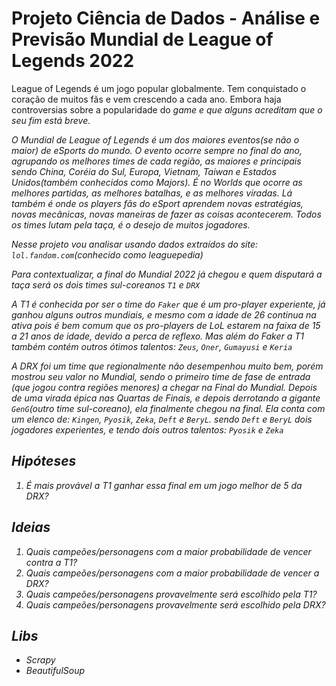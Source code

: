 # Projeto Ciência de Dados - Análise e Previsão Mundial de League of Legends 2022

League of Legends é um jogo popular globalmente. Tem conquistado o coração de muitos fãs e vem crescendo a cada ano. Embora haja controversias sobre a popularidade do <em>game<em> e que alguns acreditam que o seu fim está breve.

O Mundial de League of Legends é um dos maiores eventos(se não o maior) de eSports do mundo. O evento ocorre sempre no final do ano, agrupando os melhores times de cada região, as maiores e principais sendo China, Coréia do Sul, Europa, Vietnam, Taiwan e Estados Unidos(também conhecidos como Majors). É no Worlds que ocorre as melhores partidas, as melhores batalhas, e as melhores viradas. Lá também é onde os players fãs do eSport aprendem novas estratégias, novas mecânicas, novas maneiras de fazer as coisas acontecerem. Todos os times lutam pela taça, é o desejo de muitos jogadores. 

Nesse projeto vou analisar usando dados extraídos do site: `lol.fandom.com`(conhecido como leaguepedia)

Para contextualizar, a final do Mundial 2022 já chegou e quem disputará a taça será os dois times sul-coreanos `T1` e `DRX`

A T1 é conhecida por ser o time do `Faker` que é um <em>pro-player</em> experiente, já ganhou alguns outros mundiais, e mesmo com a idade de 26 continua na ativa pois é bem comum que os <em>pro-players</em> de <em>LoL</em> estarem na faixa de 15 a 21 anos de idade, devido a perca de reflexo. Mas além do Faker a T1 também contém outros ótimos talentos: `Zeus`, `Oner`, `Gumayusi` e `Keria`

A DRX foi um time que regionalmente não desempenhou muito bem, porém mostrou seu valor no Mundial, sendo o primeiro time de fase de entrada (que jogou contra regiões menores) a chegar na Final do Mundial. Depois de uma virada épica nas Quartas de Finais, e depois derrotando a gigante `GenG`(outro time sul-coreano), ela finalmente chegou na final. Ela conta com um elenco de: `Kingen`, `Pyosik`, `Zeka`, `Deft` e `BeryL`. sendo `Deft` e `BeryL` dois jogadores experientes, e tendo dois outros talentos: `Pyosik` e `Zeka`

## Hipóteses
1. É mais provável a T1 ganhar essa final em um jogo melhor de 5 da DRX?

## Ideias
1. Quais campeões/personagens com a maior probabilidade de vencer contra a T1?
2. Quais campeões/personagens com a maior probabilidade de vencer a DRX?
3. Quais campeões/personagens provavelmente será escolhido pela T1?
4. Quais campeões/personagens provavelmente será escolhido pela DRX?

## Libs
* Scrapy
* BeautifulSoup








